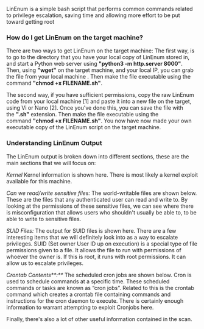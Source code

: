 
LinEnum is a simple bash script that performs common commands related to privilege escalation, saving time and allowing more effort to be put toward getting root


### How do I get LinEnum on the target machine?

There are two ways to get LinEnum on the target machine:
The first way, is to go to the directory that you have your local copy of LinEnum stored in, and start a Python web server using **"python3 -m http.server 8000"**. Then, using **"wget"** on the target machine, and your local IP, you can grab the file from your local machine . Then make the file executable using the command **"chmod +x FILENAME.sh"**.

The second way, if you have sufficient permissions, copy the raw LinEnum code from your local machine [1] and paste it into a new file on the target, using Vi or Nano [2]. Once you've done this, you can save the file with the **".sh"** extension. Then make the file executable using the command **"chmod +x FILENAME.sh"**. You now have now made your own executable copy of the LinEnum script on the target machine.

### Understanding LinEnum Output

The LinEnum output is broken down into different sections, these are the main sections that we will focus on:

_Kernel_ Kernel information is shown here. There is most likely a kernel exploit available for this machine.

_Can we read/write sensitive files:_ The world-writable files are shown below. These are the files that any authenticated user can read and write to. By looking at the permissions of these sensitive files, we can see where there is misconfiguration that allows users who shouldn't usually be able to, to be able to write to sensitive files.

_SUID Files:_ The output for SUID files is shown here. There are a few interesting items that we will definitely look into as a way to escalate privileges. SUID (Set owner User ID up on execution) is a special type of file permissions given to a file. It allows the file to run with permissions of whoever the owner is. If this is root, it runs with root permissions. It can allow us to escalate privileges. 

_Crontab_ _Contents**:**_ The scheduled cron jobs are shown below. Cron is used to schedule commands at a specific time. These scheduled commands or tasks are known as “cron jobs”. Related to this is the crontab command which creates a crontab file containing commands and instructions for the cron daemon to execute. There is certainly enough information to warrant attempting to exploit Cronjobs here.

Finally, there's also a lot of other useful information contained in the scan. 